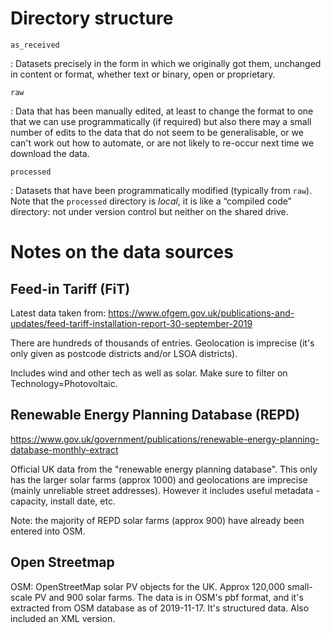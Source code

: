 # Directory structure

`as_received`

: Datasets precisely in the form in which we originally got them, unchanged in
  content or format, whether text or binary, open or proprietary.

`raw`

: Data that has been manually edited, at least to change the format to one that
  we can use programmatically (if required) but also there may a small number of
  edits to the data that do not seem to be generalisable, or we can't work out
  how to automate, or are not likely to re-occur next time we download the data.

`processed`

: Datasets that have been programmatically modified (typically from `raw`). Note
  that the `processed` directory is _local_, it is like a “compiled code”
  directory: not under version control but neither on the shared drive.


# Notes on the data sources

## Feed-in Tariff (FiT)

Latest data taken from: https://www.ofgem.gov.uk/publications-and-updates/feed-tariff-installation-report-30-september-2019

There are hundreds of thousands of entries. Geolocation is imprecise (it's only given as postcode districts and/or LSOA districts).

Includes wind and other tech as well as solar. Make sure to filter on Technology=Photovoltaic.

## Renewable Energy Planning Database (REPD)

https://www.gov.uk/government/publications/renewable-energy-planning-database-monthly-extract

Official UK data from the "renewable energy planning database". This only has
the larger solar farms (approx 1000) and geolocations are imprecise (mainly
unreliable street addresses). However it includes useful metadata - capacity,
install date, etc.

Note: the majority of REPD solar farms (approx 900) have already been entered into OSM.

## Open Streetmap

OSM: OpenStreetMap solar PV objects for the UK. Approx 120,000 small-scale PV and 900 solar farms. The data is in OSM's pbf format, and it's extracted from OSM database as of 2019-11-17. It's structured data. Also included an XML version.

